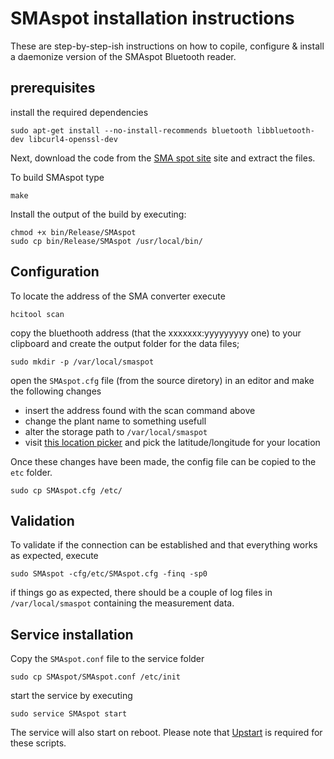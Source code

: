 SMAspot installation instructions
=================

These are step-by-step-ish instructions on how to copile, configure & install a daemonize version of the SMAspot Bluetooth reader. 

prerequisites
---

install the required dependencies

	sudo apt-get install --no-install-recommends bluetooth libbluetooth-dev libcurl4-openssl-dev

Next, download the code from the [SMA spot site](https://code.google.com/p/sma-spot/downloads/list) site and extract the files.

To build SMAspot type

	make

Install the output of the build by executing:

	chmod +x bin/Release/SMAspot
	sudo cp bin/Release/SMAspot /usr/local/bin/

Configuration
-----

To locate the address of the SMA converter execute

	hcitool scan

copy the bluethooth address (that the xxxxxxx:yyyyyyyyy one) to your clipboard and create the output folder for the data files;

	sudo mkdir -p /var/local/smaspot

open the `SMAspot.cfg` file (from the source diretory) in an editor and make the following changes 

* insert the address found with the scan command above
* change the plant name to something usefull
* alter the storage path to `/var/local/smaspot`
* visit [this location picker](http://itouchmap.com/latlong.html) and pick the latitude/longitude for your location

Once these changes have been made, the config file can be copied to the `etc` folder.

	sudo cp SMAspot.cfg /etc/

Validation 
----------

To validate if the connection can be established and that everything works as expected, execute

	sudo SMAspot -cfg/etc/SMAspot.cfg -finq -sp0

if things go as expected, there should be a couple of log files in `/var/local/smaspot` containing the measurement data.

Service installation
--------------------

Copy the `SMAspot.conf` file to the service folder

	sudo cp SMAspot/SMAspot.conf /etc/init

start the service by executing

	sudo service SMAspot start

The service will also start on reboot. Please note that [Upstart](http://upstart.ubuntu.com/) is required for these scripts.

